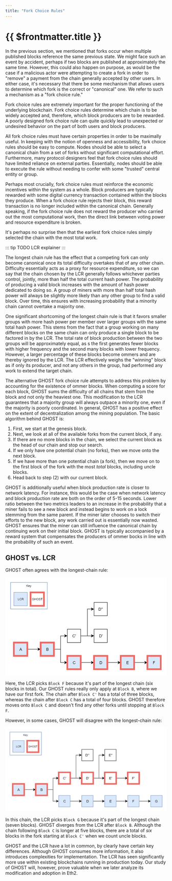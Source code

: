 ```yaml
---
title: "Fork Choice Rules"
---
```


# {{ $frontmatter.title }}

In the previous section, we mentioned that forks occur when multiple published blocks reference the same previous state. We might face such an event by accident, perhaps if two blocks are published at approximately the same time. However, this could also happen on purpose, as would be the case if a malicious actor were attempting to create a fork in order to "remove" a payment from the chain generally accepted by other users. In either case, it's necessary that there be some mechanism that allows users to determine which fork is the correct or "canonical" one. We refer to such a mechanism as a "fork choice rule."

Fork choice rules are extremely important for the proper functioning of the underlying blockchain. Fork choice rules determine which chain is to be widely accepted and, therefore, which block producers are to be rewarded. A poorly designed fork choice rule can quite quickly lead to unexpected or undesired behavior on the part of both users and block producers.

All fork choice rules must have certain properties in order to be maximally useful. In keeping with the notion of openness and accessibility, fork choice rules should be easy to compute. Nodes should be able to select a canonical chain from a set of forks without significant computational effort. Furthermore, many protocol designers feel that fork choice rules should have limited reliance on external parties. Essentially, nodes should be able to execute the rule without needing to confer with some "trusted" central entity or group.

Perhaps most crucially, fork choice rules must reinforce the economic incentives within the system as a whole. Block producers are typically rewarded with some digital currency transaction contained within the blocks they produce. When a fork choice rule rejects their block, this reward transaction is no longer included within the canonical chain. Generally speaking, if the fork choice rule does not reward the producer who carried out the most computational work, then the direct link between voting power and resource expenditure is broken.

It's perhaps no surprise then that the earliest fork choice rules simply selected the chain with the most total work.

::: tip TODO LCR explainer :::

The longest chain rule has the effect that a competing fork can only become canonical once its total difficulty overtakes that of any other chain. Difficulty essentially acts as a proxy for resource expenditure, so we can say that the chain chosen by the LCR generally follows whichever parties control, jointly, more than half the total current hash power. The probability of producing a valid block increases with the amount of hash power dedicated to doing so. A group of miners with more than half total hash power will always be slightly more likely than any other group to find a valid block. Over time, this ensures with increasing probability that a minority chain cannot overtake a majority one.

One significant shortcoming of the longest chain rule is that it favors smaller groups with more hash power per member over larger groups with the same total hash power. This stems from the fact that a group working on many different blocks on the same chain can only produce a single block to be factored in by the LCR. The total rate of block production between the two groups will be approximately equal, as s the first generates fewer blocks with higher frequency and the second many blocks with lower frequency. However, a larger percentage of these blocks become ommers and are thereby ignored by the LCR. The LCR effectively weighs the "winning" block as if only its producer, and not any others in the group, had performed any work to extend the target chain.

The alternative GHOST fork choice rule attempts to address this problem by accounting for the existence of ommer blocks. When computing a score for each block, GHOST sums the difficulty of all chains that stem from the block and not only the heaviest one. This modification to the LCR guarantees that a majority group will always outpace a minority one, even if the majority is poorly coordinated. In general, GHOST has a positive effect on the extent of decentralization among the mining population. The basic algorithm behind GHOST is:

1. First, we start at the genesis block.
2. Next, we look at all of the available forks from the current block, if any.
3. If there are no more blocks in the chain, we select the current block as the head of our chain and stop our search.
4. If we only have one potential chain (no forks), then we move onto the next block.
5. If we have more than one potential chain (a fork), then we move on to the first block of the fork with the most *total* blocks, including uncle blocks.
6. Head back to step (2) with our current block.

GHOST is additionally useful when block production rate is closer to network latency. For instance, this would be the case when network latency and block production rate are both on the order of 5-15 seconds. Lower ratio between the two metrics leaders to an increase in the probability that a miner fails to see a new block and instead begins to work on a lock stemming from the same parent. If the miner later chooses to switch their efforts to the new block, any work carried out is essentially now wasted. GHOST ensures that the miner can still influence the canonical chain by continuing work on their initial block. GHOST is typically accompanied by a reward system that compensates the producers of ommer bocks in line with the probability of such an event.

## GHOST vs. LCR

GHOST often agrees with the longest-chain rule:

![GHOST and LCR Agree](/book/02__blockchains/images/fork-choice-rules/lcr-ghost-agree.png)

Here, the LCR picks `Block F` because it's part of the longest chain (six blocks in total). Our GHOST rules really only apply at `Block B`, where we have our first fork. The chain after `Block C'` has a total of three blocks, whereas the chain after `Block C` has a total of four blocks. GHOST therefore moves onto `Block C` and doesn't find any other forks until stopping at `Block F`.

However, in some cases, GHOST will disagree with the longest-chain rule:

![GHOST and LCR Disagree](/book/02__blockchains/images/fork-choice-rules/lcr-ghost-disagree.png)

In this chain, the LCR picks `Block G` because it's part of the longest chain (seven blocks). GHOST diverges from the LCR after `Block B`. Although the chain following `Block C` is longer at five blocks, there are a total of *six* blocks in the fork starting at `Block C'` when we count uncle blocks.

GHOST and the LCR have a lot in common, by clearly have certain key differences. Although GHOST consumes more information, it also introduces complexities for implementation. The LCR has seen significantly more use within existing blockchains running in production today. Our study of GHOST will, however, prove valuable when we later analyze its modification and adoption in Eth2.
